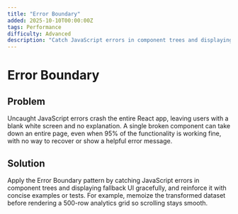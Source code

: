 ```yaml
---
title: "Error Boundary"
added: 2025-10-10T00:00:00Z
tags: Performance
difficulty: Advanced
description: "Catch JavaScript errors in component trees and displaying fallback UI gracefully."
---
```

# Error Boundary

## Problem

Uncaught JavaScript errors crash the entire React app, leaving users with a blank white screen and no explanation. A single broken component can take down an entire page, even when 95% of the functionality is working fine, with no way to recover or show a helpful error message.

## Solution

Apply the Error Boundary pattern by catching JavaScript errors in component trees and displaying fallback UI gracefully, and reinforce it with concise examples or tests. For example, memoize the transformed dataset before rendering a 500-row analytics grid so scrolling stays smooth.

